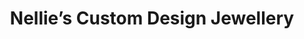 ---
title: "Nellie’s Custom Design Jewellery"
url: /toronto/nellies-custom-design-jewellery/
shop: jewelry
---